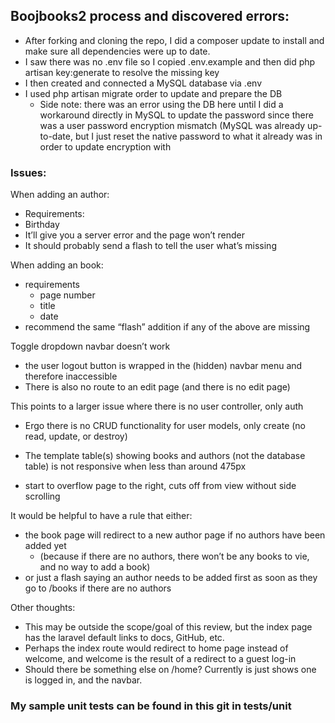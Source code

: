 ## Boojbooks2 process and discovered errors:

- After forking and cloning the repo, I did a composer update to install and make sure all dependencies were up to date.
- I saw there was no .env file so I copied .env.example and then did php artisan key:generate to resolve the missing key
- I then created and connected a MySQL database via .env
- I used php artisan migrate order to update and prepare the DB
    - Side note: there was an error using the DB here until I did a workaround directly in MySQL to update the password since there was a user password encryption mismatch (MySQL was already up-to-date, but I just reset the native password to what it already was in order to update encryption with

### Issues:
When adding an author:
- Requirements:
-   Birthday
- It’ll give you a server error and the page won’t render
- It should probably send a flash to tell the user what’s missing

When adding an book:
- requirements
    - page number
    - title
    - date
- recommend the same “flash” addition if any of the above are missing

Toggle dropdown navbar doesn’t work
- the user logout button is wrapped in the (hidden) navbar menu and therefore inaccessible
- There is also no route to an edit page (and there is no edit page)

This points to a larger issue where there is no user controller, only auth 
- Ergo there is no CRUD functionality for user models, only create (no read, update, or destroy)

- The template table(s) showing books and authors (not the database table) is not responsive when less than around 475px
- start to overflow page to the right, cuts off from view without side scrolling

It would be helpful to have a rule that either:
- the book page will redirect to a new author page if no authors have been added yet 
    - (because if there are no authors, there won’t be any books to vie, and no way to add a book)
- or just a flash saying an author needs to be added first as soon as they go to /books if there are no authors

Other thoughts:
- This may be outside the scope/goal of this review, but the index page has the laravel default links to docs, GitHub, etc.
- Perhaps the index route would redirect to home page instead of welcome, and welcome is the result of a redirect to a guest log-in
- Should there be something else on /home? Currently is just shows one is logged in, and the navbar.

### My sample unit tests can be found in this git in tests/unit
